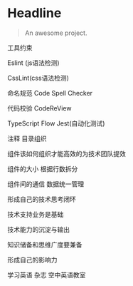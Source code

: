 # Headline

> An awesome project.


工具约束

  Eslint (js语法检测)

  CssLint(css语法检测)

  命名规范 Code Spell Checker

  代码校验 CodeReView

  TypeScript Flow Jest(自动化测试)

注释 目录组织

  组件该如何组织才能高效的为技术团队提效

  组件的大小 根据行数拆分

  组件间的通信 数据统一管理

形成自己的技术思考闭环

  技术支持业务是基础

  技术能力的沉淀与输出

  知识储备和思维广度要兼备

  形成自己的影响力

学习英语 杂志 空中英语教室

